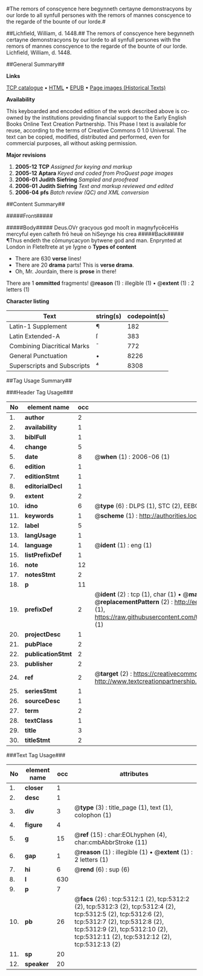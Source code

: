 #The remors of conscyence here begynneth certayne demonstracyons by our lorde to all synfull persones with the remors of mannes conscyence to the regarde of the bounte of our lorde.#

##Lichfield, William, d. 1448.##
The remors of conscyence here begynneth certayne demonstracyons by our lorde to all synfull persones with the remors of mannes conscyence to the regarde of the bounte of our lorde.
Lichfield, William, d. 1448.

##General Summary##

**Links**

[TCP catalogue](http://www.ota.ox.ac.uk/tcp/)  • 
[HTML](http://tei.it.ox.ac.uk/tcp/Texts-HTML/free/A10/A10610.html)  • 
[EPUB](http://tei.it.ox.ac.uk/tcp/Texts-EPUB/free/A10/A10610.epub) • 
[Page images (Historical Texts)](https://data.historicaltexts.jisc.ac.uk/view?pubId=eebo-99840782e&pageId=eebo-99840782e-5312-1)

**Availability**

This keyboarded and encoded edition of the
	       work described above is co-owned by the institutions
	       providing financial support to the Early English Books
	       Online Text Creation Partnership. This Phase I text is
	       available for reuse, according to the terms of Creative
	       Commons 0 1.0 Universal. The text can be copied,
	       modified, distributed and performed, even for
	       commercial purposes, all without asking permission.

**Major revisions**

1. __2005-12__ __TCP__ *Assigned for keying and markup*
1. __2005-12__ __Aptara__ *Keyed and coded from ProQuest page images*
1. __2006-01__ __Judith Siefring__ *Sampled and proofread*
1. __2006-01__ __Judith Siefring__ *Text and markup reviewed and edited*
1. __2006-04__ __pfs__ *Batch review (QC) and XML conversion*

##Content Summary##

#####Front#####

#####Body#####
Deus.OVr gracyous god mooſt in magnyfycēceHis mercyful eyen caſteth frō heuē on hiSeynge his crea
#####Back#####
¶Thus endeth the cōmunycacyon bytwene
god and man. Enprynted at London in Fleteſtrete
at ye ſygne o
**Types of content**

  * There are 630 **verse** lines!
  * There are 20 **drama** parts! This is **verse drama**.
  * Oh, Mr. Jourdain, there is **prose** in there!

There are 1 **ommitted** fragments! 
 @__reason__ (1) : illegible (1)  •  @__extent__ (1) : 2 letters (1)

**Character listing**


|Text|string(s)|codepoint(s)|
|---|---|---|
|Latin-1 Supplement|¶|182|
|Latin Extended-A|ſ|383|
|Combining             Diacritical Marks|̄|772|
|General Punctuation|•|8226|
|Superscripts             and Subscripts|⁴|8308|

##Tag Usage Summary##

###Header Tag Usage###

|No|element name|occ|attributes|
|---|---|---|---|
|1.|__author__|2||
|2.|__availability__|1||
|3.|__biblFull__|1||
|4.|__change__|5||
|5.|__date__|8| @__when__ (1) : 2006-06 (1)|
|6.|__edition__|1||
|7.|__editionStmt__|1||
|8.|__editorialDecl__|1||
|9.|__extent__|2||
|10.|__idno__|6| @__type__ (6) : DLPS (1), STC (2), EEBO-CITATION (1), PROQUEST (1), VID (1)|
|11.|__keywords__|1| @__scheme__ (1) : http://authorities.loc.gov/ (1)|
|12.|__label__|5||
|13.|__langUsage__|1||
|14.|__language__|1| @__ident__ (1) : eng (1)|
|15.|__listPrefixDef__|1||
|16.|__note__|12||
|17.|__notesStmt__|2||
|18.|__p__|11||
|19.|__prefixDef__|2| @__ident__ (2) : tcp (1), char (1)  •  @__matchPattern__ (2) : ([0-9\-]+):([0-9IVX]+) (1), (.+) (1)  •  @__replacementPattern__ (2) : http://eebo.chadwyck.com/downloadtiff?vid=$1&page=$2 (1), https://raw.githubusercontent.com/textcreationpartnership/Texts/master/tcpchars.xml#$1 (1)|
|20.|__projectDesc__|1||
|21.|__pubPlace__|2||
|22.|__publicationStmt__|2||
|23.|__publisher__|2||
|24.|__ref__|2| @__target__ (2) : https://creativecommons.org/publicdomain/zero/1.0/ (1), http://www.textcreationpartnership.org/docs/. (1)|
|25.|__seriesStmt__|1||
|26.|__sourceDesc__|1||
|27.|__term__|2||
|28.|__textClass__|1||
|29.|__title__|3||
|30.|__titleStmt__|2||


###Text Tag Usage###

|No|element name|occ|attributes|
|---|---|---|---|
|1.|__closer__|1||
|2.|__desc__|1||
|3.|__div__|3| @__type__ (3) : title_page (1), text (1), colophon (1)|
|4.|__figure__|4||
|5.|__g__|15| @__ref__ (15) : char:EOLhyphen (4), char:cmbAbbrStroke (11)|
|6.|__gap__|1| @__reason__ (1) : illegible (1)  •  @__extent__ (1) : 2 letters (1)|
|7.|__hi__|6| @__rend__ (6) : sup (6)|
|8.|__l__|630||
|9.|__p__|7||
|10.|__pb__|26| @__facs__ (26) : tcp:5312:1 (2), tcp:5312:2 (2), tcp:5312:3 (2), tcp:5312:4 (2), tcp:5312:5 (2), tcp:5312:6 (2), tcp:5312:7 (2), tcp:5312:8 (2), tcp:5312:9 (2), tcp:5312:10 (2), tcp:5312:11 (2), tcp:5312:12 (2), tcp:5312:13 (2)|
|11.|__sp__|20||
|12.|__speaker__|20||
